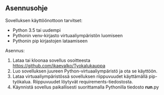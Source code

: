 ﻿## Asennusohje
Sovelluksen käyttöönottoon tarvitset:
- Python 3.5 tai uudempi
- Pythonin venv-kirjasto virtuaaliympäristön luomiseen
- Pythonin pip kirjastojen lataamiseen

Asennus:
1. Lataa tai kloonaa sovellus osoitteesta <https://github.com/ikaevalko/Tyokalukauppa>
2. Luo sovelluksen juureen Python-virtuaaliympäristö ja ota se käyttöön.
3. Lataa virtuaaliympäristössä sovelluksen riippuvuudet käyttämällä pip-työkalua. Riippuvuudet löytyvät requirements-tiedostosta.
4. Käynnistä sovellus paikallisesti suorittamalla Pythonilla tiedosto **run**.py
